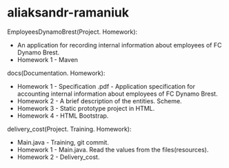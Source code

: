 # aliaksandr-ramaniuk

EmployeesDynamoBrest(Project. Homework):
- An application for recording internal information about employees of FC Dynamo Brest.
- Homework 1 - Maven

docs(Documentation. Homework):
- Homework 1 - Specification .pdf - Application specification for accounting internal information about employees of FC Dynamo Brest.
- Homework 2 - A brief description of the entities. Scheme.
- Homework 3 - Static prototype project in HTML.
- Homework 4 - HTML Bootstrap.

delivery_cost(Project. Training. Homework):
- Main.java - Training, git commit.
- Homework 1 - Main.java. Read the values from the files(resources).
- Homework 2 - Delivery_cost.


